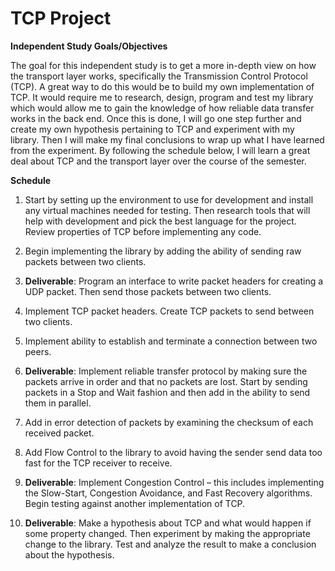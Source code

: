 TCP Project
===========
**Independent
Study Goals/Objectives**

The
goal for this independent study is to get a more in-depth view on how
the transport layer works, specifically the Transmission Control
Protocol (TCP). A great way to do this would be to build my own
implementation of TCP. It would require me to research, design,
program and test my library which would allow me to gain the
knowledge of how reliable data transfer works in the back end. Once
this is done, I will go one step further and create my own hypothesis
pertaining to TCP and experiment with my library. Then I will make my
final conclusions to wrap up what I have learned from the experiment.
By following the schedule below, I will learn a great deal about TCP
and the transport layer over the course of the semester.

**Schedule**

1. Start by setting up the
    environment to use for development and install any virtual machines
	needed for testing. Then research tools that will help with
	development and pick the best language for the project. Review
	properties of TCP before implementing any code. 

1. Begin implementing the library
	by adding the ability of sending raw packets between two clients. 

1. **Deliverable**: Program an
	interface to write packet headers for creating a UDP packet. Then
	send those packets between two clients. 

1. Implement TCP packet headers.
	Create TCP packets to send between two clients. 

1. Implement
	ability to establish and terminate a connection between two peers. 

1. **Deliverable**: Implement
	reliable transfer protocol by making sure the packets arrive in
	order and that no packets are lost. Start by sending packets in a
	Stop and Wait fashion and then add in the ability to send them in
	parallel. 

1. Add in error detection of
	packets by examining the checksum of each received packet. 

1. Add Flow Control to the library to avoid having the sender send data too fast for the TCP receiver
	to receive. 

1. **Deliverable**: Implement
	Congestion Control – this includes implementing the Slow-Start,
	Congestion Avoidance, and Fast Recovery algorithms. Begin testing
	against another implementation of TCP. 

1. **Deliverable**: Make a
	hypothesis about TCP and what would happen if some property changed.
	Then experiment by making the appropriate change to the library.
	Test and analyze the result to make a conclusion about the
	hypothesis.